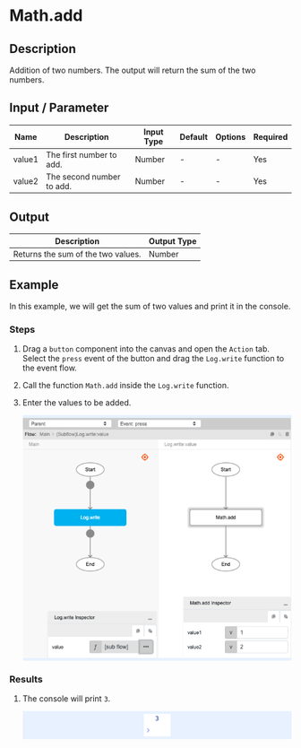 ﻿# Math.add

## Description

Addition of two numbers. The output will return the sum of the two numbers.

## Input / Parameter

| Name | Description | Input Type | Default | Options | Required |
| ------ | ------ | ------ | ------ | ------ | ------ |
| value1 | The first number to add. | Number | - | - | Yes |
| value2 | The second number to add. | Number | - | - | Yes |

## Output

| Description | Output Type |
| ------ | ------ |
| Returns the sum of the two values. | Number |

## Example

In this example, we will get the sum of two values and print it in the console.

### Steps

1. Drag a `button` component into the canvas and open the `Action` tab. Select the `press` event of the button and drag the `Log.write` function to the event flow.
2. Call the function `Math.add` inside the `Log.write` function.
3. Enter the values to be added.

    <div style="display:flex; align-items:center; justify-content:center; background-color: #E7F1FF;">
        <img src="./add-step-1.png"
        style="width: 100%; padding: 5px;"/>
    </div>

### Results

1. The console will print `3`.

    <div style="display:flex; align-items:center; justify-content:center; background-color: #E7F1FF;">
        <img src="./add-result-1.png"
        style="width: 10%; padding: 5px;"/>
    </div>
